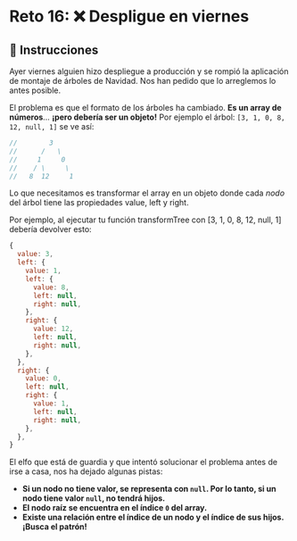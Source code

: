 # Reto 16: ❌ Despligue en viernes

## 📝 Instrucciones

Ayer viernes alguien hizo despliegue a producción y se rompió la aplicación de montaje de árboles de Navidad. Nos han pedido que lo arreglemos lo antes posible.

El problema es que el formato de los árboles ha cambiado. **Es un array de números**… **¡pero debería ser un objeto!** Por ejemplo el árbol: `[3, 1, 0, 8, 12, null, 1]` se ve así:

```js
//        3
//      /   \
//     1     0
//    / \     \
//   8  12     1
```

Lo que necesitamos es transformar el array en un objeto donde cada _nodo_ del árbol tiene las propiedades value, left y right.

Por ejemplo, al ejecutar tu función transformTree con [3, 1, 0, 8, 12, null, 1] debería devolver esto:

```js
{
  value: 3,
  left: {
    value: 1,
    left: {
      value: 8,
      left: null,
      right: null,
    },
    right: {
      value: 12,
      left: null,
      right: null,
    },
  },
  right: {
    value: 0,
    left: null,
    right: {
      value: 1,
      left: null,
      right: null,
    },
  },
}
```

El elfo que está de guardia y que intentó solucionar el problema antes de irse a casa, nos ha dejado algunas pistas:

- **Si un nodo no tiene valor, se representa con `null`. Por lo tanto, si un nodo tiene valor `null`, no tendrá hijos.**
- **El nodo raíz se encuentra en el índice `0` del array.**
- **Existe una relación entre el índice de un nodo y el índice de sus hijos. ¡Busca el patrón!**
